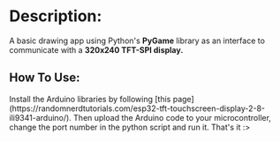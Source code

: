 <h1>Description:</h1>
A basic drawing app using Python's <b>PyGame</b> library as an interface to communicate with a <b>320x240 TFT-SPI display.</b>

<h2>How To Use:</h2>
Install the Arduino libraries by following [this page](https://randomnerdtutorials.com/esp32-tft-touchscreen-display-2-8-ili9341-arduino/). Then upload the Arduino code to your microcontroller, change the port number in the python script and run it.
That's it :>
